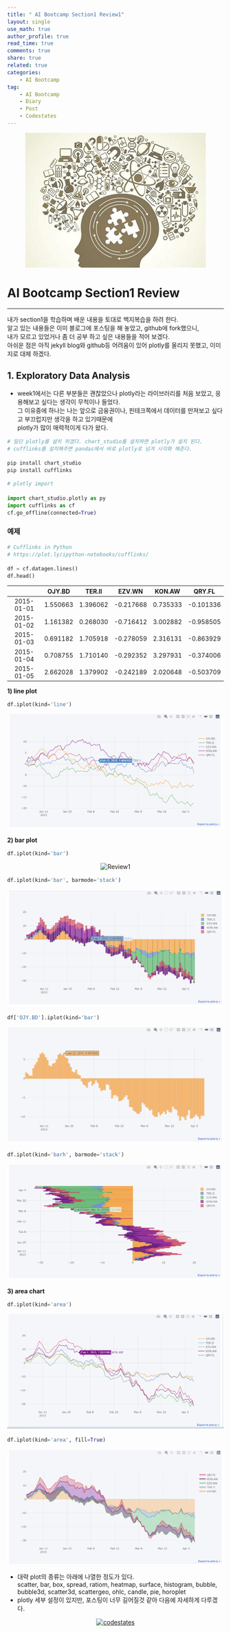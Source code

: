 ```yaml
---
title: " AI Bootcamp Section1 Review1"
layout: single
use_math: true
author_profile: true
read_time: true
comments: true
share: true
related: true
categories:
    - AI Bootcamp
tag:
    - AI Bootcamp
    - Diary
    - Post
    - Codestates
---
```


<p align="center">
  <img src="/assets/img/post/AIbootcamp.jpg" alt="AI Bootcamp"/>
</p>  

# AI Bootcamp Section1 Review  
---  
내가 section1을 학습하며 배운 내용을 토대로 백지복습을 하려 한다.  
알고 있는 내용들은 이미 블로그에 포스팅을 해 놓았고, github에 fork했으니,  
내가 모르고 있었거나 좀 더 공부 하고 싶은 내용들을 적어 보겠다.  
아쉬운 점은 아직 jekyll blog와 github등 어려움이 있어 plotly를 올리지 못했고, 이미지로 대체 하겠다.  

## 1. Exploratory Data Analysis  

* week1에서는 다른 부분들은 괜찮았으나 plotly라는 라이브러리를 처음 보았고, 응용해보고 싶다는 생각이 무척이나 들었다.  
    그 이유중에 하나는 나는 앞으로 금융권이나, 핀테크쪽에서 데이터를 만져보고 싶다고 부끄럽지만 생각을 하고 있기때문에  
    plotly가 많이 매력적이게 다가 왔다.  

```python
# 일단 plotly를 설치 하겠다. chart_studio를 설치하면 plotly가 설치 된다.  
# cufflinks를 설치해주면 pandas에서 바로 plotly로 넘겨 시각화 해준다.  

pip install chart_studio  
pip install cufflinks  
```  

```python  
# plotly import

import chart_studio.plotly as py
import cufflinks as cf
cf.go_offline(connected=True)  
```  
### 예제  
```python
# Cufflinks in Python
# https://plot.ly/ipython-notebooks/cufflinks/

df = cf.datagen.lines()
df.head()  
```  

||OJY.BD|TER.II|EZV.WN|KON.AW|QRY.FL|
|:-:|:-:|:-:|:-:|:-:|:-:|
|2015-01-01|1.550663|1.396062|-0.217668|0.735333|-0.101336|
|2015-01-02|1.161382|0.268030|-0.716412|3.002882|-0.958505|
|2015-01-03|0.691182|1.705918|-0.278059|2.316131|-0.863929|
|2015-01-04|0.708755|1.710140|-0.292352|3.297931|-0.374006|
|2015-01-05|2.662028|1.379902|-0.242189|2.020648|-0.503709|  

**1) line plot**  

```python
df.iplot(kind='line')
```  
<p align="center">
  <img src="/images/2021-01-27-AIbootcampReview1_files/plotly1.PNG" alt="Review1"/>
</p>  

**2) bar plot**  
```python
df.iplot(kind='bar')
```  
<p align="center">
  <img src="/images2021-01-27-AIbootcampReview1_files/plotly2.PNG" alt="Review1"/>
</p>  

```python
df.iplot(kind='bar', barmode='stack')
```  
<p align="center">
  <img src="/images/2021-01-27-AIbootcampReview1_files/plotly3.PNG" alt="Review1"/>
</p>  

```python
df['OJY.BD'].iplot(kind='bar')
```  
<p align="center">
  <img src="/images/2021-01-27-AIbootcampReview1_files/plotly4.PNG" alt="Review1"/>
</p>  

```python
df.iplot(kind='barh', barmode='stack')
```  
<p align="center">
  <img src="/images/2021-01-27-AIbootcampReview1_files/plotly5.PNG" alt="Review1"/>
</p>  

**3) area chart**  
```python
df.iplot(kind='area')
```  
<p align="center">
  <img src="/images/2021-01-27-AIbootcampReview1_files/plotly6.PNG" alt="Review1"/>
</p>  

```python
df.iplot(kind='area', fill=True)
```  
<p align="center">
  <img src="/images/2021-01-27-AIbootcampReview1_files/plotly7.PNG" alt="Review1"/>
</p>  


* 대략 plot의 종류는 아래에 나열한 정도가 있다.  
    scatter, bar, box, spread, ratiom, heatmap, surface, histogram, bubble, bubble3d, scatter3d, scattergeo, ohlc, candle, pie, horoplet   
* plotly 세부 설정이 있지만, 포스팅이 너무 길어질것 같아 다음에 자세하게 다루겠다.


<p align="center">
    <a href="https://codestates.com" target = "_blank">
        <img src="https://i.imgur.com/RDAD11M.png" 
        width="300" height="300"
        alt="codestates"/>
    </a>
</p> 

